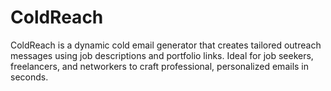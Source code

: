 # ColdReach
ColdReach is a dynamic cold email generator that creates tailored outreach messages using job descriptions and portfolio links. Ideal for job seekers, freelancers, and networkers to craft professional, personalized emails in seconds.
